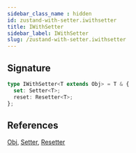 ```yaml
---
sidebar_class_name : hidden
id: zustand-with-setter.iwithsetter
title: IWithSetter
sidebar_label: IWithSetter
slug: /zustand-with-setter.iwithsetter
---
```






## Signature

```typescript
type IWithSetter<T extends Obj> = T & {
  set: Setter<T>;
  reset: Resetter<T>;
};
```
## References
 [Obj](./universal.obj), [Setter](./zustand-with-setter.setter), [Resetter](./zustand-with-setter.resetter)

